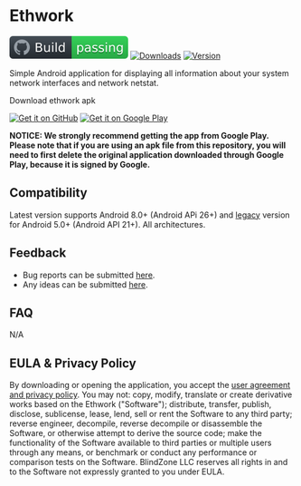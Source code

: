 # Ethwork
[![Build status](https://github.com/BlindZoneLLC/BlindZoneLLC/blob/main/badge.svg)](https:/github.com/BlindZoneLLC/ethwork-apk/actions) [![Downloads](https://img.shields.io/github/downloads/BlindZoneLLC/ethwork-apk/total.svg?color=blue?style=flat)](https://BlindZoneLLC/ethwork-apk/releases/latest) [![Version](https://img.shields.io/github/v/release/BlindZoneLLC/ethwork-apk??color=bluelabel=version)](https://BlindZoneLLC/ethwork-apk/releases)

Simple Android application for displaying all information about your system network interfaces and network netstat.

Download ethwork apk

[<img src="https://raw.githubusercontent.com/andOTP/andOTP/master/assets/badges/get-it-on-github.png" alt="Get it on GitHub" height="80">](https://github.com/BlindZoneLLC/ethwork-apk/releases/latest)
[<img src="https://play.google.com/intl/en_us/badges/images/generic/en_badge_web_generic.png" alt="Get it on Google Play" height="80">](https://play.google.com/store/apps/details?id=com.ddm.ethwork)

**NOTICE: We strongly recommend getting the app from Google Play. Please note that if you are using an apk file from this repository, you will need to first delete the original application downloaded through Google Play, because it is signed by Google.** 
  
## Compatibility
Latest version supports Android 8.0+ (Android APi 26+) and [legacy](https://github.com/BlindZoneLLC/ethwork-apk/releases/tag/4.49) version for Android 5.0+ (Android API 21+). All architectures.

## Feedback 
* Bug reports can be submitted [here](https://github.com/BlindZoneLLC/ethwork-apk/issues).
* Any ideas can be submitted [here](https://github.com//BlindZoneLLC/ethwork-apk/discussions).

## FAQ
N/A

## EULA & Privacy Policy
By downloading or opening the application, you accept the [user agreement and privacy policy](https://blindzone.org/eula). 
You may not: copy, modify, translate or create derivative works based on the  Ethwork ("Software"); distribute, transfer, publish, disclose, sublicense, lease, lend, sell or rent the Software to any third party; reverse engineer, decompile, reverse decompile or disassemble the Software, or otherwise attempt to derive the source code; make the functionality of the Software available to third parties or multiple users through any means, or benchmark or conduct any performance or comparison tests on the Software. BlindZone LLC reserves all rights in and to the Software not expressly granted to you under EULA.
